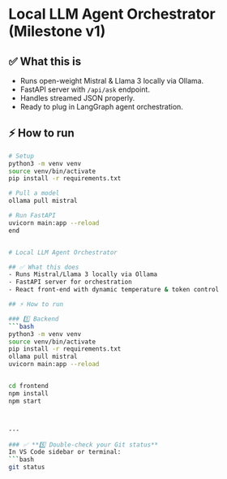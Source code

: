 # Local LLM Agent Orchestrator (Milestone v1)

## ✅ What this is
- Runs open-weight Mistral & Llama 3 locally via Ollama.
- FastAPI server with `/api/ask` endpoint.
- Handles streamed JSON properly.
- Ready to plug in LangGraph agent orchestration.

## ⚡ How to run
```bash
# Setup
python3 -m venv venv
source venv/bin/activate
pip install -r requirements.txt

# Pull a model
ollama pull mistral

# Run FastAPI
uvicorn main:app --reload
end


# Local LLM Agent Orchestrator

## ✅ What this does
- Runs Mistral/Llama 3 locally via Ollama
- FastAPI server for orchestration
- React front-end with dynamic temperature & token control

## ⚡ How to run

### 1️⃣ Backend
```bash
python3 -m venv venv
source venv/bin/activate
pip install -r requirements.txt
ollama pull mistral
uvicorn main:app --reload


cd frontend
npm install
npm start



---

### ✅ **5️⃣ Double-check your Git status**
In VS Code sidebar or terminal:
```bash
git status
